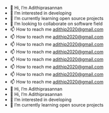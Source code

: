 - 👋 Hi, I’m Adithiprasannan
- 👀 I’m interested in developing 
- 🌱 I’m currently learning open source projects
- 💞️ I’m looking to collaborate on software field
- 📫 How to reach me adithip2020@gmail.com
- 📫 How to reach me adithip2020@gmail.com
- 📫 How to reach me adithip2020@gmail.com
- 📫 How to reach me adithip2020@gmail.com
- 📫 How to reach me adithip2020@gmail.com
- 📫 How to reach me adithip2020@gmail.com
- 📫 How to reach me adithip2020@gmail.com
- 📫 How to reach me adithip2020@gmail.com
- 👋 Hi, I’m Adithiprasannan 
- 👋 Hi, I’m Adithiprasannan
- 👀 I’m interested in developing 
- 🌱 I’m currently learning open source projects


<!---
Adithiprasannan/Adithiprasannan is a ✨ special ✨ repository because its `README.md` (this file) appears on your GitHub profile.
You can click the Preview link to take a look at your changes.
--->
